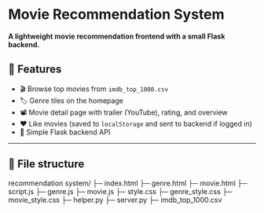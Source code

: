 # Movie Recommendation System

**A lightweight movie recommendation frontend with a small Flask backend.**

## 🚀 Features

- 🎬 Browse top movies from `imdb_top_1000.csv`
- 🏷 Genre tiles on the homepage
- 📽 Movie detail page with trailer (YouTube), rating, and overview
- ❤️ Like movies (saved to `localStorage` and sent to backend if logged in)
- 🔌 Simple Flask backend API

---

## 📂 File structure

recommendation system/
├─ index.html
├─ genre.html
├─ movie.html
├─ script.js
├─ genre.js
├─ movie.js
├─ style.css
├─ genre_style.css
├─ movie_style.css
├─ helper.py
├─ server.py
├─ imdb_top_1000.csv
